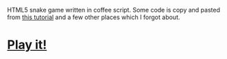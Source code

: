 HTML5 snake game written in coffee script. Some code is copy and pasted from [this tutorial](http://thecodeplayer.com/walkthrough/html5-game-tutorial-make-a-snake-game-using-html5-canvas-jquery) and a few other places which I forgot about.

# [Play it!](http://dommmel.github.com/coffee-snake/)